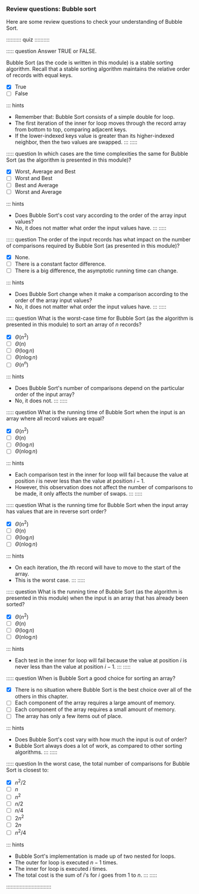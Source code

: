 
### Review questions: Bubble sort

Here are some review questions to check your understanding of Bubble Sort.

:::::::::: quiz ::::::::::

::::: question
Answer TRUE or FALSE.

Bubble Sort (as the code is written in this module) is a stable sorting algorithm. 
Recall that a stable sorting algorithm maintains the relative order of records with equal keys.

- [x] True
- [ ] False

::: hints
- Remember that: Bubble Sort consists of a simple double for loop.
- The first iteration of the inner for loop moves through
the record array from bottom to top, comparing adjacent keys.
- If the lower-indexed keys value is greater than its
higher-indexed neighbor, then the two values are swapped.
:::
:::::

::::: question
In which cases are the time complexities the
same for Bubble Sort (as the algorithm is presented in this module)?

- [x] Worst, Average and Best
- [ ] Worst and Best
- [ ] Best and Average
- [ ] Worst and Average

::: hints
- Does Bubble Sort's cost vary according to the order of the array input values?
- No, it does not matter what order the input values have.
:::
:::::

::::: question
The order of the input records has what
impact on the number of comparisons required by Bubble Sort
(as presented in this module)?

- [x] None.
- [ ] There is a constant factor difference.
- [ ] There is a big difference, the asymptotic running time can change.

::: hints
- Does Bubble Sort change when it make a comparison
according to the order of the array input values?
- No, it does not matter what order the input values have.
:::
:::::

::::: question
What is the worst-case time for
Bubble Sort (as the algorithm is presented in this module)
to sort an array of $n$ records?

- [x] $\Theta(n^2)$
- [ ] $\Theta(n)$
- [ ] $\Theta(\log n)$
- [ ] $\Theta(n \log n)$
- [ ] $\Theta(n^n)$

::: hints
- Does Bubble Sort's number of comparisons depend on the particular order of the input array?
- No, it does not.
:::
:::::

::::: question
What is the running time of Bubble Sort
when the input is an array where all record values are equal?

- [x] $\Theta(n^2)$
- [ ] $\Theta(n)$
- [ ] $\Theta(\log n)$
- [ ] $\Theta(n \log n)$

::: hints
- Each comparison test in the inner for loop will fail
because the value at position $i$ is never less
than the value at position $i-1$.
- However, this observation does not affect the number of
comparisons to be made, it only affects the number of swaps.
:::
:::::

::::: question
What is the running time for Bubble Sort
when the input array has values that are in reverse sort order?

- [x] $\Theta(n^2)$
- [ ] $\Theta(n)$
- [ ] $\Theta(\log n)$
- [ ] $\Theta(n \log n)$

::: hints
- On each iteration, the $i$th record will have to move to the start of the array.
- This is the worst case.
:::
:::::

::::: question
What is the running time of Bubble Sort
(as the algorithm is presented in this module)
when the input is an array that has already been sorted?

- [x] $\Theta(n^2)$
- [ ] $\Theta(n)$
- [ ] $\Theta(\log n)$
- [ ] $\Theta(n \log n)$

::: hints
- Each test in the inner for loop will fail because the
value at position $i$ is never less than the
value at position $i-1$.
:::
:::::

::::: question
When is Bubble Sort a good choice for sorting an array?

- [x] There is no situation where Bubble
Sort is the best choice over all of the others in this chapter.
- [ ] Each component of the array requires a large amount of memory.
- [ ] Each component of the array requires a small amount of memory.
- [ ] The array has only a few items out of place.

::: hints
- Does Bubble Sort's cost vary with how much the input is out of order?
- Bubble Sort always does a lot of work, as compared to other sorting algorithms.
:::
:::::

::::: question
In the worst case, the total number of
comparisons for Bubble Sort is closest to:

- [x] $n^2/2$
- [ ] $n$
- [ ] $n^2$
- [ ] $n/2$
- [ ] $n/4$
- [ ] $2n^2$
- [ ] $2n$
- [ ] $n^2/4$

::: hints
- Bubble Sort's implementation is made up of two nested for loops.
- The outer for loop is executed $n-1$ times.
- The inner for loop is executed $i$ times.
- The total cost is the sum of $i$'s for $i$ goes from 1 to $n$.
:::
:::::

::::::::::::::::::::::::::::::

